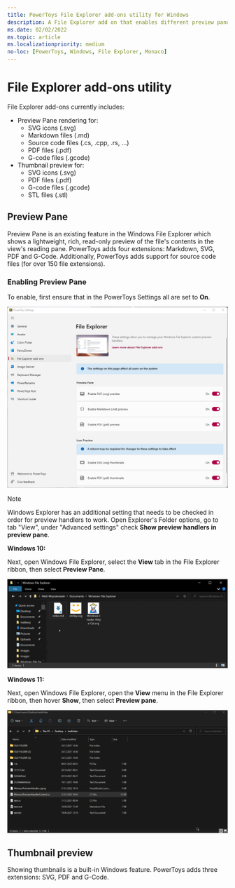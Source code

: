 ```yaml
---
title: PowerToys File Explorer add-ons utility for Windows
description: A File Explorer add on that enables different preview pane and thumbnail renderers for different file types.
ms.date: 02/02/2022
ms.topic: article
ms.localizationpriority: medium
no-loc: [PowerToys, Windows, File Explorer, Monaco]
---
```


# File Explorer add-ons utility

File Explorer add-ons currently includes:

- Preview Pane rendering for:
  - SVG icons (.svg)
  - Markdown files (.md)
  - Source code files (.cs, .cpp, .rs, ...)
  - PDF files (.pdf)
  - G-code files (.gcode)
- Thumbnail preview for:
  - SVG icons (.svg)
  - PDF files (.pdf)
  - G-code files (.gcode)
  - STL files (.stl)

## Preview Pane

Preview Pane is an existing feature in the Windows File Explorer which shows a lightweight, rich, read-only preview of the file's contents in the view's reading pane. PowerToys adds four extensions: Markdown, SVG, PDF and G-Code. Additionally, PowerToys adds support for source code files (for over 150 file extensions).

### Enabling Preview Pane

To enable, first ensure that in the PowerToys Settings all are set to **On**.

![PowerToys Settings Enable File Explorer screenshot](../images/powertoys-settings-fileexplorer.png)

> [!NOTE]
> Windows Explorer has an additional setting that needs to be checked in order for preview handlers to work. Open Explorer's Folder options, go to tab "View", under "Advanced settings" check **Show preview handlers in preview pane**.

**Windows 10:**

Next, open Windows File Explorer, select the **View** tab in the File Explorer ribbon, then select **Preview Pane**.

![PowerToys Preview Pane Demo](../images/powertoys-fileexplorer.gif)

**Windows 11:**

Next, open Windows File Explorer, open the **View** menu in the File Explorer ribbon, then hover **Show**, then select **Preview pane**.

![PowerToys Preview Pane Demo](../images/powertoys-fileexplorer-win11.gif)

## Thumbnail preview

Showing thumbnails is a built-in Windows feature. PowerToys adds three extensions: SVG, PDF and G-Code.
